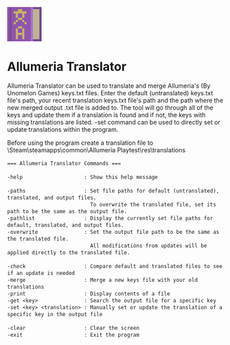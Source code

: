 <img src="images/icon.png" width="80" height="80" />

# Allumeria Translator

Allumeria Translator can be used to translate and merge Allumeria's (By Unomelon Games) keys.txt files. Enter the default (untranslated) keys.txt file's path, your recent translation keys.txt file's path and the path where the new merged output .txt file is added to. The tool will go through all of the keys and update them if a translation is found and if not, the keys with missing translations are listed. -set command can be used to directly set or update translations within the program.

Before using the program create a translation file to \Steam\steamapps\common\Allumeria Playtest\res\translations

    === Allumeria Translator Commands ===

    -help                    : Show this help message

    -paths                   : Set file paths for default (untranslated), translated, and output files.
                               To overwrite the translated file, set its path to be the same as the output file.
    -pathlist                : Display the currently set file paths for default, translated, and output files.
    -overwrite               : Set the output file path to be the same as the translated file.
                               All modifications from updates will be applied directly to the translated file.

    -check                   : Compare default and translated files to see if an update is needed
    -merge                   : Merge a new keys file with your old translations
    -print                   : Display contents of a file
    -get <key>               : Search the output file for a specific key
    -set <key> <translation> : Manually set or update the translation of a specific key in the output file

    -clear                   : Clear the screen
    -exit                    : Exit the program
